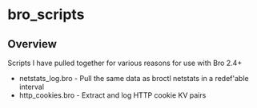 # bro_scripts
## Overview
Scripts I have pulled together for various reasons for use with Bro 2.4+

* netstats_log.bro - Pull the same data as broctl netstats in a redef'able interval
* http_cookies.bro - Extract and log HTTP cookie KV pairs
